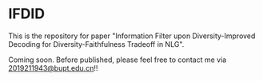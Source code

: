 # IFDID
This is the repository for paper "Information Filter upon Diversity-Improved Decoding for Diversity-Faithfulness Tradeoff in NLG".

Coming soon. Before published, please feel free to contact me via 2019211943@bupt.edu.cn!!
